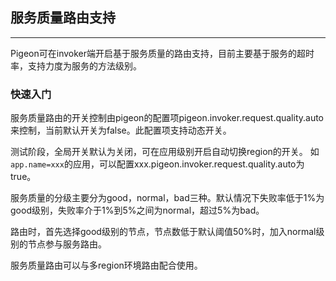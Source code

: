 ## 服务质量路由支持
_________

Pigeon可在invoker端开启基于服务质量的路由支持，目前主要基于服务的超时率，支持力度为服务的方法级别。

### 快速入门

服务质量路由的开关控制由pigeon的配置项pigeon.invoker.request.quality.auto来控制，当前默认开关为false。此配置项支持动态开关。

测试阶段，全局开关默认为关闭，可在应用级别开启自动切换region的开关。
如`app.name=xxx`的应用，可以配置xxx.pigeon.invoker.request.quality.auto为true。

服务质量的分级主要分为good，normal，bad三种。默认情况下失败率低于1%为good级别，失败率介于1%到5%之间为normal，超过5%为bad。

路由时，首先选择good级别的节点，节点数低于默认阈值50%时，加入normal级别的节点参与服务路由。

服务质量路由可以与多region环境路由配合使用。